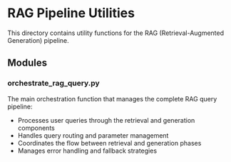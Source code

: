 # RAG Pipeline Utilities

This directory contains utility functions for the RAG (Retrieval-Augmented Generation) pipeline.

## Modules

### orchestrate_rag_query.py
The main orchestration function that manages the complete RAG query pipeline:
- Processes user queries through the retrieval and generation components
- Handles query routing and parameter management
- Coordinates the flow between retrieval and generation phases
- Manages error handling and fallback strategies